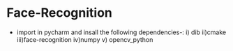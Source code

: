 # Face-Recognition
* import in pycharm and insall the following dependencies-:
i) dib
ii)cmake
iii)face-recognition
iv)numpy
v) opencv_python
